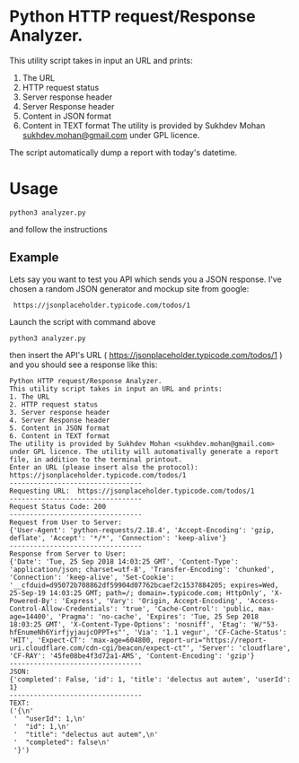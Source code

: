 # Python HTTP request/Response Analyzer.
This utility script takes in input an URL and prints:
1. The URL
2. HTTP request status
3. Server response header
4. Server Response header
5. Content in JSON format
6. Content in TEXT format
The utility is provided by Sukhdev Mohan <sukhdev.mohan@gmail.com> under GPL licence.

The script automatically dump a report with today's datetime.
# Usage
```
python3 analyzer.py
```
and follow the instructions

## Example

Lets say you want to test you API which sends you a JSON response. I've chosen a random JSON generator and mockup site from google:
```
 https://jsonplaceholder.typicode.com/todos/1
```
Launch the script with command above

```
python3 analyzer.py
```

then insert the API's URL ( https://jsonplaceholder.typicode.com/todos/1 ) and you should see a response like this:
```
Python HTTP request/Response Analyzer.
This utility script takes in input an URL and prints:
1. The URL
2. HTTP request status
3. Server response header
4. Server Response header
5. Content in JSON format
6. Content in TEXT format
The utility is provided by Sukhdev Mohan <sukhdev.mohan@gmail.com> under GPL licence. The utility will automativally generate a report file, in addition to the terminal printout.
Enter an URL (please insert also the protocol):  https://jsonplaceholder.typicode.com/todos/1
---------------------------------
Requesting URL:  https://jsonplaceholder.typicode.com/todos/1
---------------------------------
Request Status Code: 200
---------------------------------
Request from User to Server:
{'User-Agent': 'python-requests/2.18.4', 'Accept-Encoding': 'gzip, deflate', 'Accept': '*/*', 'Connection': 'keep-alive'}
---------------------------------
Response from Server to User:
{'Date': 'Tue, 25 Sep 2018 14:03:25 GMT', 'Content-Type': 'application/json; charset=utf-8', 'Transfer-Encoding': 'chunked', 'Connection': 'keep-alive', 'Set-Cookie': '__cfduid=d95072b708862df59904d07762bcaef2c1537884205; expires=Wed, 25-Sep-19 14:03:25 GMT; path=/; domain=.typicode.com; HttpOnly', 'X-Powered-By': 'Express', 'Vary': 'Origin, Accept-Encoding', 'Access-Control-Allow-Credentials': 'true', 'Cache-Control': 'public, max-age=14400', 'Pragma': 'no-cache', 'Expires': 'Tue, 25 Sep 2018 18:03:25 GMT', 'X-Content-Type-Options': 'nosniff', 'Etag': 'W/"53-hfEnumeNh6YirfjyjaujcOPPT+s"', 'Via': '1.1 vegur', 'CF-Cache-Status': 'HIT', 'Expect-CT': 'max-age=604800, report-uri="https://report-uri.cloudflare.com/cdn-cgi/beacon/expect-ct"', 'Server': 'cloudflare', 'CF-RAY': '45fe08be4f3d72a1-AMS', 'Content-Encoding': 'gzip'}
---------------------------------
JSON:
{'completed': False, 'id': 1, 'title': 'delectus aut autem', 'userId': 1}
---------------------------------
TEXT:
('{\n'
 '  "userId": 1,\n'
 '  "id": 1,\n'
 '  "title": "delectus aut autem",\n'
 '  "completed": false\n'
 '}')
```
